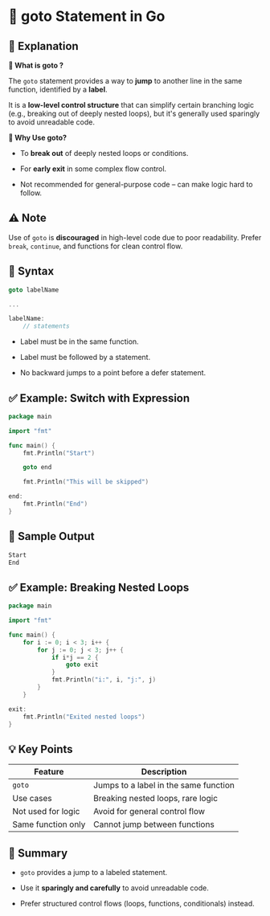 # 🔁 goto Statement in Go

## 📘 Explanation

**📌 What is goto ?**

The `goto` statement provides a way to **jump** to another line in the same function, identified by a **label**.

It is a **low-level control structure** that can simplify certain branching logic (e.g., breaking out of deeply nested loops), but it's generally used sparingly to avoid unreadable code.

**🤔  Why Use goto?**

- To **break out** of deeply nested loops or conditions.

- For **early exit** in some complex flow control.

- Not recommended for general-purpose code – can make logic hard to follow.

## ⚠️ Note

Use of `goto` is **discouraged** in high-level code due to poor readability. Prefer `break`, `continue`, and functions for clean control flow.



## 🧱 Syntax

```go
goto labelName

...

labelName:
    // statements

```

- Label must be in the same function.

- Label must be followed by a statement.

- No backward jumps to a point before a defer statement.

## ✅ Example: Switch with Expression

```go
package main

import "fmt"

func main() {
    fmt.Println("Start")

    goto end

    fmt.Println("This will be skipped")

end:
    fmt.Println("End")
}

```

## 🧪 Sample Output

```go
Start  
End
```

## ✅ Example: Breaking Nested Loops

```go
package main

import "fmt"

func main() {
    for i := 0; i < 3; i++ {
        for j := 0; j < 3; j++ {
            if i*j == 2 {
                goto exit
            }
            fmt.Println("i:", i, "j:", j)
        }
    }

exit:
    fmt.Println("Exited nested loops")
}

```


## 💡 Key Points

| Feature            | Description                           |
| ------------------ | ------------------------------------- |
| `goto`             | Jumps to a label in the same function |
| Use cases          | Breaking nested loops, rare logic     |
| Not used for logic | Avoid for general control flow        |
| Same function only | Cannot jump between functions         |



## 🧠 Summary

- `goto` provides a jump to a labeled statement.

- Use it **sparingly and carefully** to avoid unreadable code.

- Prefer structured control flows (loops, functions, conditionals) instead.

